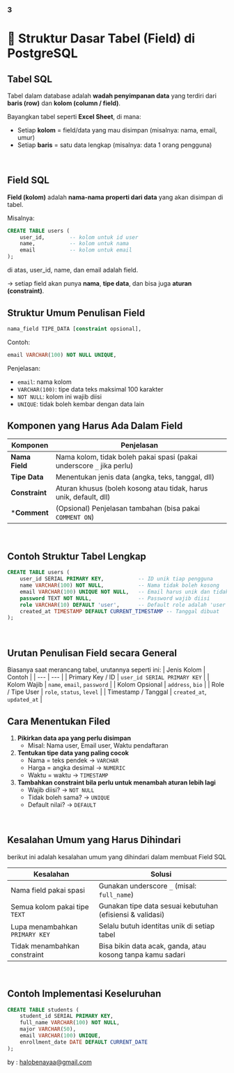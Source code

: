 ### 3
# 🧱 **Struktur Dasar Tabel (Field) di PostgreSQL**


## Tabel SQL

Tabel dalam database adalah **wadah penyimpanan data** yang terdiri dari **baris (row)** dan **kolom (column / field)**.

Bayangkan tabel seperti **Excel Sheet**, di mana:

- Setiap **kolom** = field/data yang mau disimpan (misalnya: nama, email, umur)
- Setiap **baris** = satu data lengkap (misalnya: data 1 orang pengguna)
<br/>


## Field SQL

**Field (kolom)** adalah **nama-nama properti dari data** yang akan disimpan di tabel.

Misalnya:

```sql
CREATE TABLE users (
    user_id,        -- kolom untuk id user
    name,           -- kolom untuk nama
    email           -- kolom untuk email
);
```

di atas, user_id, name, dan email adalah field.

→ setiap field akan punya **nama**, **tipe data**, dan bisa juga **aturan (constraint)**.
<br/>

## Struktur Umum Penulisan Field

```sql
nama_field TIPE_DATA [constraint opsional],

```

Contoh:

```sql
email VARCHAR(100) NOT NULL UNIQUE,

```

Penjelasan:

- `email`: nama kolom
- `VARCHAR(100)`: tipe data teks maksimal 100 karakter
- `NOT NULL`: kolom ini wajib diisi
- `UNIQUE`: tidak boleh kembar dengan data lain

## Komponen yang Harus Ada Dalam Field
| Komponen | Penjelasan |
| --- | --- |
| **Nama Field** | Nama kolom, tidak boleh pakai spasi (pakai underscore `_` jika perlu) |
| **Tipe Data** | Menentukan jenis data (angka, teks, tanggal, dll) |
| **Constraint** | Aturan khusus (boleh kosong atau tidak, harus unik, default, dll) |
| ***Comment** | (Opsional) Penjelasan tambahan (bisa pakai `COMMENT ON`) |


<br/>

## Contoh Struktur Tabel Lengkap

```sql
CREATE TABLE users (
    user_id SERIAL PRIMARY KEY,           -- ID unik tiap pengguna
    name VARCHAR(100) NOT NULL,           -- Nama tidak boleh kosong
    email VARCHAR(100) UNIQUE NOT NULL,   -- Email harus unik dan tidak kosong
    password TEXT NOT NULL,               -- Password wajib diisi
    role VARCHAR(10) DEFAULT 'user',      -- Default role adalah 'user'
    created_at TIMESTAMP DEFAULT CURRENT_TIMESTAMP -- Tanggal dibuat
);

```
<br/>


## Urutan Penulisan Field secara General

Biasanya saat merancang tabel, urutannya seperti ini:
| Jenis Kolom | Contoh |
| --- | --- |
| Primary Key / ID | `user_id SERIAL PRIMARY KEY` |
| Kolom Wajib | `name`, `email`, `password` |
| Kolom Opsional | `address`, `bio` |
| Role / Tipe User | `role`, `status`, `level` |
| Timestamp / Tanggal | `created_at`, `updated_at` |
<br/>


## Cara Menentukan Filed

1. **Pikirkan data apa yang perlu disimpan**
    - Misal: Nama user, Email user, Waktu pendaftaran
2. **Tentukan tipe data yang paling cocok**
    - Nama = teks pendek → `VARCHAR`
    - Harga = angka desimal → `NUMERIC`
    - Waktu = waktu → `TIMESTAMP`
3. **Tambahkan constraint bila perlu untuk menambah aturan lebih lagi**
    - Wajib diisi? → `NOT NULL`
    - Tidak boleh sama? → `UNIQUE`
    - Default nilai? → `DEFAULT`
<br/>



## Kesalahan Umum yang Harus Dihindari

berikut ini adalah kesalahan umum yang dihindari dalam membuat Field SQL

| Kesalahan | Solusi |
| --- | --- |
| Nama field pakai spasi | Gunakan underscore `_` (misal: `full_name`) |
| Semua kolom pakai tipe `TEXT` | Gunakan tipe data sesuai kebutuhan (efisiensi & validasi) |
| Lupa menambahkan `PRIMARY KEY` | Selalu butuh identitas unik di setiap tabel |
| Tidak menambahkan constraint | Bisa bikin data acak, ganda, atau kosong tanpa kamu sadari |

<br/>

## Contoh Implementasi Keseluruhan

```sql
CREATE TABLE students (
    student_id SERIAL PRIMARY KEY,
    full_name VARCHAR(100) NOT NULL,
    major VARCHAR(50),
    email VARCHAR(100) UNIQUE,
    enrollment_date DATE DEFAULT CURRENT_DATE
);

```

by : halobenayaa@gmail.com

